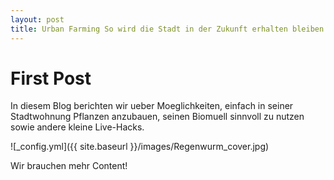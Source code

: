 ```yaml
---
layout: post
title: Urban Farming So wird die Stadt in der Zukunft erhalten bleiben 
---
```

# First Post

In diesem Blog berichten wir ueber Moeglichkeiten, einfach in seiner Stadtwohnung Pflanzen anzubauen, seinen Biomuell sinnvoll zu nutzen sowie andere kleine Live-Hacks.

![_config.yml]({{ site.baseurl }}/images/Regenwurm_cover.jpg)

Wir brauchen mehr Content!
